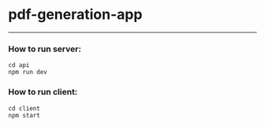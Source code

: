 # pdf-generation-app
--------------------

### How to run server:
    cd api
    npm run dev

### How to run client:
    cd client
    npm start
